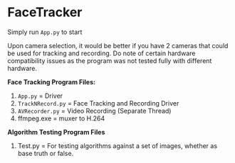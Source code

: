 # FaceTracker
 
Simply run `App.py` to start

Upon camera selection, it would be better if you have 2 cameras that could be used for tracking and recording. Do note of certain hardware compatibility issues as the program was not tested fully with different hardware.

**Face Tracking Program Files:**
1. `App.py` = Driver
2. `TrackNRecord.py` = Face Tracking and Recording Driver
3. `AVRecorder.py` = Video Recording (Separate Thread)
4. ffmpeg.exe = muxer to H.264

**Algorithm Testing Program Files**
1. Test.py = For testing algorithms against a set of images, whether as base truth or false.
